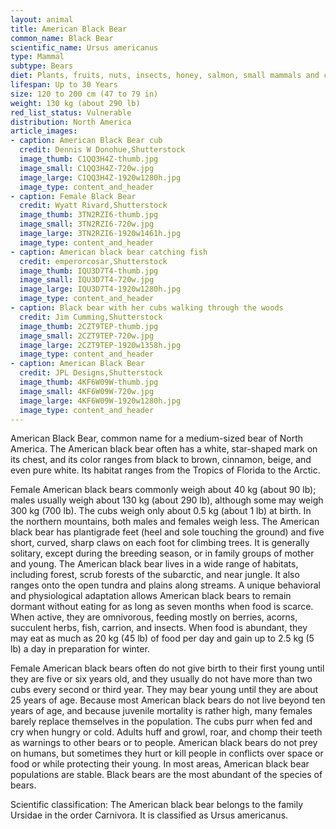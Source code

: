 ```yaml
---
layout: animal
title: American Black Bear
common_name: Black Bear
scientific_name: Ursus americanus
type: Mammal
subtype: Bears
diet: Plants, fruits, nuts, insects, honey, salmon, small mammals and carrion
lifespan: Up to 30 Years
size: 120 to 200 cm (47 to 79 in)
weight: 130 kg (about 290 lb)
red_list_status: Vulnerable
distribution: North America
article_images:
- caption: American Black Bear cub
  credit: Dennis W Donohue,Shutterstock
  image_thumb: C1QQ3H4Z-thumb.jpg
  image_small: C1QQ3H4Z-720w.jpg
  image_large: C1QQ3H4Z-1920w1280h.jpg
  image_type: content_and_header
- caption: Female Black Bear
  credit: Wyatt Rivard,Shutterstock
  image_thumb: 3TN2RZI6-thumb.jpg
  image_small: 3TN2RZI6-720w.jpg
  image_large: 3TN2RZI6-1920w1461h.jpg
  image_type: content_and_header
- caption: American black bear catching fish
  credit: emperorcosar,Shutterstock
  image_thumb: IQU3D7T4-thumb.jpg
  image_small: IQU3D7T4-720w.jpg
  image_large: IQU3D7T4-1920w1280h.jpg
  image_type: content_and_header
- caption: Black bear with her cubs walking through the woods
  credit: Jim Cumming,Shutterstock
  image_thumb: 2CZT9TEP-thumb.jpg
  image_small: 2CZT9TEP-720w.jpg
  image_large: 2CZT9TEP-1920w1358h.jpg
  image_type: content_and_header
- caption: American Black Bear
  credit: JPL Designs,Shutterstock
  image_thumb: 4KF6W09W-thumb.jpg
  image_small: 4KF6W09W-720w.jpg
  image_large: 4KF6W09W-1920w1280h.jpg
  image_type: content_and_header
---
```


American Black Bear, common name for a medium-sized bear of North America. The American black bear often has a white, star-shaped mark on its chest, and its color ranges from black to brown, cinnamon, beige, and even pure white. Its habitat ranges from the Tropics of Florida to the Arctic.

Female American black bears commonly weigh about 40 kg (about 90 lb); males usually weigh about 130 kg (about 290 lb), although some may weigh 300 kg (700 lb). The cubs weigh only about 0.5 kg (about 1 lb) at birth. In the northern mountains, both males and females weigh less. The American black bear has plantigrade feet (heel and sole touching the ground) and five short, curved, sharp claws on each foot for climbing trees. It is generally solitary, except during the breeding season, or in family groups of mother and young. The American black bear lives in a wide range of habitats, including forest, scrub forests of the subarctic, and near jungle. It also ranges onto the open tundra and plains along streams. A unique behavioral and physiological adaptation allows American black bears to remain dormant without eating for as long as seven months when food is scarce. When active, they are omnivorous, feeding mostly on berries, acorns, succulent herbs, fish, carrion, and insects. When food is abundant, they may eat as much as 20 kg (45 lb) of food per day and gain up to 2.5 kg (5 lb) a day in preparation for winter.

Female American black bears often do not give birth to their first young until they are five or six years old, and they usually do not have more than two cubs every second or third year. They may bear young until they are about 25 years of age. Because most American black bears do not live beyond ten years of age, and because juvenile mortality is rather high, many females barely replace themselves in the population. The cubs purr when fed and cry when hungry or cold. Adults huff and growl, roar, and chomp their teeth as warnings to other bears or to people. American black bears do not prey on humans, but sometimes they hurt or kill people in conflicts over space or food or while protecting their young. In most areas, American black bear populations are stable. Black bears are the most abundant of the species of bears.

Scientific classification: The American black bear belongs to the family Ursidae in the order Carnivora. It is classified as Ursus americanus.